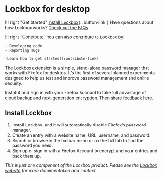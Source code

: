 # Lockbox for desktop

!!! right "Get Started"
    [Install Lockbox][install-link]{: .button-link }
    Have questions about how Lockbox works? [Check out the FAQs][faq-link]

!!! right "Contribute"
    You can also contribute to Lockbox by:
    
    - Developing code
    - Reporting bugs
    
    [Learn how to get started][contribute-link]

The Lockbox extension is a simple, stand-alone password manager that works
with Firefox for desktop. It’s the first of several planned experiments
designed to help us test and improve password management and online
security.

Install it and sign in with your Firefox Account to take full advantage of cloud
backup and next-generation encryption. Then [share feedback](feedback-link) here.

## Install Lockbox

1. Install Lockbox, and it will automatically disable Firefox’s password manager.
2. Create an entry with a website name, URL, username, and password.
3. Search or browse in the toolbar menu or on the full tab to find the password you need.
4. Sign up or sign in with a Firefox Account to encrypt and your entries and back them up.

_This is just one component of the Lockbox product. Please see the [Lockbox
website](website-link) for more documentation and context._

[install-link]: https://testpilot.firefox.com/files/lockbox@mozilla.com/latest
[faq-link]: /faqs/
[contribute-link]: /contributing/ 
[website-link]: https://mozilla-lockbox.github.io/
[feedback-link]: https://qsurvey.mozilla.com/s3/Lockbox-Input
